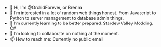 - 👋 Hi, I’m @OrchidForever, or Brenna
- 👀 I’m interested in a lot of random web things honest. From Javascript to Python to server management to database admin things.
- 🌱 I’m currently learning to be better prepared. Stardew Valley Modding. C#
- 💞️ I’m looking to collaborate on nothing at the moment.
- 📫 How to reach me: Currently no public email

<!---
OrchidForever/OrchidForever is a ✨ special ✨ repository because its `README.md` (this file) appears on your GitHub profile.
You can click the Preview link to take a look at your changes.
--->
